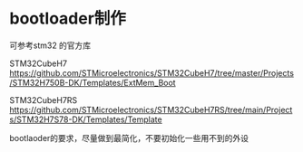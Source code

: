 # bootloader制作

可参考stm32 的官方库

STM32CubeH7  https://github.com/STMicroelectronics/STM32CubeH7/tree/master/Projects/STM32H750B-DK/Templates/ExtMem_Boot

STM32CubeH7RS https://github.com/STMicroelectronics/STM32CubeH7RS/tree/main/Projects/STM32H7S78-DK/Templates/Template

bootlaoder的要求，尽量做到最简化，不要初始化一些用不到的外设



